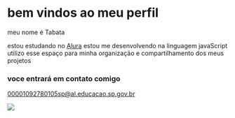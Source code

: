 # bem vindos ao meu perfil

meu nome é Tabata 

estou estudando no [Alura](https://www.alura.com.br)
estou me desenvolvendo na linguagem javaScript
utilizo esse espaço para minha organização e compartilhamento dos meus projetos

### voce entrará em contato comigo

00001092780105sp@al.educacao.sp.gov.br



![](https://media1.tenor.com/m/4ypda0Yf3pIAAAAC/mc-hariel-hariel.gif)
